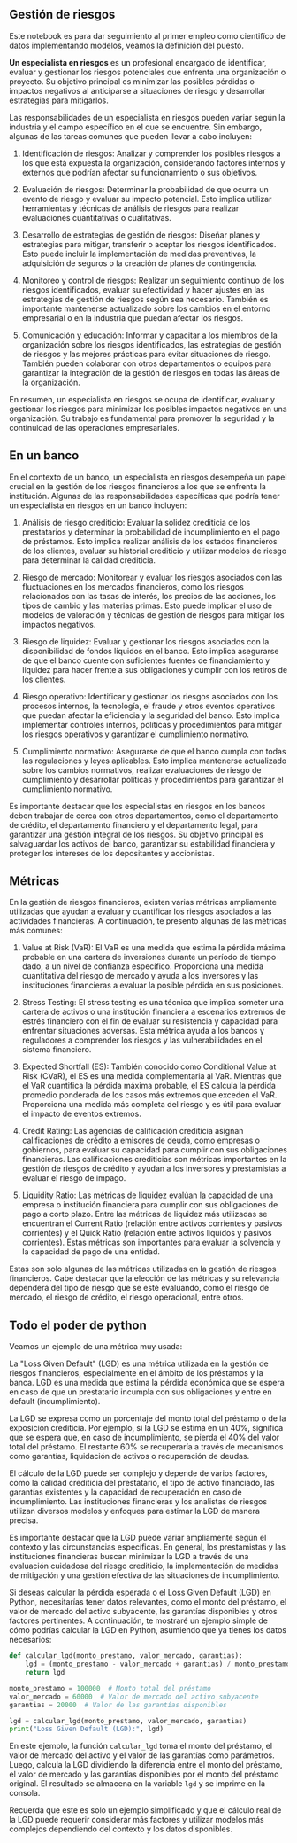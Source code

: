 ## Gestión de riesgos

Este notebook es para dar seguimiento al primer empleo como cientifíco de datos implementando modelos, veamos la definición del puesto.

**Un especialista en riesgos** es un profesional encargado de identificar, evaluar y gestionar los riesgos potenciales que enfrenta una organización o proyecto. Su objetivo principal es minimizar las posibles pérdidas o impactos negativos al anticiparse a situaciones de riesgo y desarrollar estrategias para mitigarlos.

Las responsabilidades de un especialista en riesgos pueden variar según la industria y el campo específico en el que se encuentre. Sin embargo, algunas de las tareas comunes que pueden llevar a cabo incluyen:

1. Identificación de riesgos: Analizar y comprender los posibles riesgos a los que está expuesta la organización, considerando factores internos y externos que podrían afectar su funcionamiento o sus objetivos.

2. Evaluación de riesgos: Determinar la probabilidad de que ocurra un evento de riesgo y evaluar su impacto potencial. Esto implica utilizar herramientas y técnicas de análisis de riesgos para realizar evaluaciones cuantitativas o cualitativas.

3. Desarrollo de estrategias de gestión de riesgos: Diseñar planes y estrategias para mitigar, transferir o aceptar los riesgos identificados. Esto puede incluir la implementación de medidas preventivas, la adquisición de seguros o la creación de planes de contingencia.

4. Monitoreo y control de riesgos: Realizar un seguimiento continuo de los riesgos identificados, evaluar su efectividad y hacer ajustes en las estrategias de gestión de riesgos según sea necesario. También es importante mantenerse actualizado sobre los cambios en el entorno empresarial o en la industria que puedan afectar los riesgos.

5. Comunicación y educación: Informar y capacitar a los miembros de la organización sobre los riesgos identificados, las estrategias de gestión de riesgos y las mejores prácticas para evitar situaciones de riesgo. También pueden colaborar con otros departamentos o equipos para garantizar la integración de la gestión de riesgos en todas las áreas de la organización.

En resumen, un especialista en riesgos se ocupa de identificar, evaluar y gestionar los riesgos para minimizar los posibles impactos negativos en una organización. Su trabajo es fundamental para promover la seguridad y la continuidad de las operaciones empresariales.

## En un banco

En el contexto de un banco, un especialista en riesgos desempeña un papel crucial en la gestión de los riesgos financieros a los que se enfrenta la institución. Algunas de las responsabilidades específicas que podría tener un especialista en riesgos en un banco incluyen:

1. Análisis de riesgo crediticio: Evaluar la solidez crediticia de los prestatarios y determinar la probabilidad de incumplimiento en el pago de préstamos. Esto implica realizar análisis de los estados financieros de los clientes, evaluar su historial crediticio y utilizar modelos de riesgo para determinar la calidad crediticia.

2. Riesgo de mercado: Monitorear y evaluar los riesgos asociados con las fluctuaciones en los mercados financieros, como los riesgos relacionados con las tasas de interés, los precios de las acciones, los tipos de cambio y las materias primas. Esto puede implicar el uso de modelos de valoración y técnicas de gestión de riesgos para mitigar los impactos negativos.

3. Riesgo de liquidez: Evaluar y gestionar los riesgos asociados con la disponibilidad de fondos líquidos en el banco. Esto implica asegurarse de que el banco cuente con suficientes fuentes de financiamiento y liquidez para hacer frente a sus obligaciones y cumplir con los retiros de los clientes.

4. Riesgo operativo: Identificar y gestionar los riesgos asociados con los procesos internos, la tecnología, el fraude y otros eventos operativos que puedan afectar la eficiencia y la seguridad del banco. Esto implica implementar controles internos, políticas y procedimientos para mitigar los riesgos operativos y garantizar el cumplimiento normativo.

5. Cumplimiento normativo: Asegurarse de que el banco cumpla con todas las regulaciones y leyes aplicables. Esto implica mantenerse actualizado sobre los cambios normativos, realizar evaluaciones de riesgo de cumplimiento y desarrollar políticas y procedimientos para garantizar el cumplimiento normativo.

Es importante destacar que los especialistas en riesgos en los bancos deben trabajar de cerca con otros departamentos, como el departamento de crédito, el departamento financiero y el departamento legal, para garantizar una gestión integral de los riesgos. Su objetivo principal es salvaguardar los activos del banco, garantizar su estabilidad financiera y proteger los intereses de los depositantes y accionistas.

## Métricas 

En la gestión de riesgos financieros, existen varias métricas ampliamente utilizadas que ayudan a evaluar y cuantificar los riesgos asociados a las actividades financieras. A continuación, te presento algunas de las métricas más comunes:

1. Value at Risk (VaR): El VaR es una medida que estima la pérdida máxima probable en una cartera de inversiones durante un período de tiempo dado, a un nivel de confianza específico. Proporciona una medida cuantitativa del riesgo de mercado y ayuda a los inversores y las instituciones financieras a evaluar la posible pérdida en sus posiciones.

2. Stress Testing: El stress testing es una técnica que implica someter una cartera de activos o una institución financiera a escenarios extremos de estrés financiero con el fin de evaluar su resistencia y capacidad para enfrentar situaciones adversas. Esta métrica ayuda a los bancos y reguladores a comprender los riesgos y las vulnerabilidades en el sistema financiero.

3. Expected Shortfall (ES): También conocido como Conditional Value at Risk (CVaR), el ES es una medida complementaria al VaR. Mientras que el VaR cuantifica la pérdida máxima probable, el ES calcula la pérdida promedio ponderada de los casos más extremos que exceden el VaR. Proporciona una medida más completa del riesgo y es útil para evaluar el impacto de eventos extremos.

4. Credit Rating: Las agencias de calificación crediticia asignan calificaciones de crédito a emisores de deuda, como empresas o gobiernos, para evaluar su capacidad para cumplir con sus obligaciones financieras. Las calificaciones crediticias son métricas importantes en la gestión de riesgos de crédito y ayudan a los inversores y prestamistas a evaluar el riesgo de impago.

5. Liquidity Ratio: Las métricas de liquidez evalúan la capacidad de una empresa o institución financiera para cumplir con sus obligaciones de pago a corto plazo. Entre las métricas de liquidez más utilizadas se encuentran el Current Ratio (relación entre activos corrientes y pasivos corrientes) y el Quick Ratio (relación entre activos líquidos y pasivos corrientes). Estas métricas son importantes para evaluar la solvencia y la capacidad de pago de una entidad.

Estas son solo algunas de las métricas utilizadas en la gestión de riesgos financieros. Cabe destacar que la elección de las métricas y su relevancia dependerá del tipo de riesgo que se esté evaluando, como el riesgo de mercado, el riesgo de crédito, el riesgo operacional, entre otros.


## Todo el poder de python

Veamos un ejemplo de una métrica muy usada:

La "Loss Given Default" (LGD) es una métrica utilizada en la gestión de riesgos financieros, especialmente en el ámbito de los préstamos y la banca. LGD es una medida que estima la pérdida económica que se espera en caso de que un prestatario incumpla con sus obligaciones y entre en default (incumplimiento).

La LGD se expresa como un porcentaje del monto total del préstamo o de la exposición crediticia. Por ejemplo, si la LGD se estima en un 40%, significa que se espera que, en caso de incumplimiento, se pierda el 40% del valor total del préstamo. El restante 60% se recuperaría a través de mecanismos como garantías, liquidación de activos o recuperación de deudas.

El cálculo de la LGD puede ser complejo y depende de varios factores, como la calidad crediticia del prestatario, el tipo de activo financiado, las garantías existentes y la capacidad de recuperación en caso de incumplimiento. Las instituciones financieras y los analistas de riesgos utilizan diversos modelos y enfoques para estimar la LGD de manera precisa.

Es importante destacar que la LGD puede variar ampliamente según el contexto y las circunstancias específicas. En general, los prestamistas y las instituciones financieras buscan minimizar la LGD a través de una evaluación cuidadosa del riesgo crediticio, la implementación de medidas de mitigación y una gestión efectiva de las situaciones de incumplimiento.

Si deseas calcular la pérdida esperada o el Loss Given Default (LGD) en Python, necesitarías tener datos relevantes, como el monto del préstamo, el valor de mercado del activo subyacente, las garantías disponibles y otros factores pertinentes. A continuación, te mostraré un ejemplo simple de cómo podrías calcular la LGD en Python, asumiendo que ya tienes los datos necesarios:

```python
def calcular_lgd(monto_prestamo, valor_mercado, garantias):
    lgd = (monto_prestamo - valor_mercado + garantias) / monto_prestamo
    return lgd

monto_prestamo = 100000  # Monto total del préstamo
valor_mercado = 60000  # Valor de mercado del activo subyacente
garantias = 20000  # Valor de las garantías disponibles

lgd = calcular_lgd(monto_prestamo, valor_mercado, garantias)
print("Loss Given Default (LGD):", lgd)
```

En este ejemplo, la función `calcular_lgd` toma el monto del préstamo, el valor de mercado del activo y el valor de las garantías como parámetros. Luego, calcula la LGD dividiendo la diferencia entre el monto del préstamo, el valor de mercado y las garantías disponibles por el monto del préstamo original. El resultado se almacena en la variable `lgd` y se imprime en la consola.

Recuerda que este es solo un ejemplo simplificado y que el cálculo real de la LGD puede requerir considerar más factores y utilizar modelos más complejos dependiendo del contexto y los datos disponibles.

